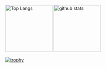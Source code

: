 <!--
**nisioka/nisioka** is a ✨ _special_ ✨ repository because its `README.md` (this file) appears on your GitHub profile.

Here are some ideas to get you started:

- 🔭 I’m currently working on ...
- 🌱 I’m currently learning ...
- 👯 I’m looking to collaborate on ...
- 🤔 I’m looking for help with ...
- 💬 Ask me about ...
- 📫 How to reach me: ...
- 😄 Pronouns: ...
- ⚡ Fun fact: ...
-->
<p align="left"> 
  <img alt="Top Langs" height="150px" src="https://github-readme-stats.vercel.app/api/top-langs/?username=nisioka&theme=gruvbox&layout=compact" />
  <img alt="github stats" height="150px" src="https://github-readme-stats.vercel.app/api?username=nisioka&theme=gruvbox&show_icons=true" />
</p>

[![trophy](https://github-profile-trophy.vercel.app/?username=nisioka&theme=gruvbox&column=7)](https://github.com/ryo-ma/github-profile-trophy)
